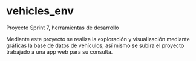 # vehicles_env
Proyecto Sprint 7, herramientas de desarrollo 

Mediante este proyecto se realiza la exploración y visualización mediante gráficas la base de datos de vehículos, así mismo se subira el proyecto trabajado a una app web para su consulta.